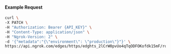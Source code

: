 <!-- Code generated for API Clients. DO NOT EDIT. -->

#### Example Request

```bash
curl \
-X PATCH \
-H "Authorization: Bearer {API_KEY}" \
-H "Content-Type: application/json" \
-H "Ngrok-Version: 2" \
-d '{"metadata":"{\"environment\": \"production\"}"}' \
https://api.ngrok.com/edges/https/edghts_2lCrW0pvUo4qTqODFOKofdk15mF/routes/edghtsrt_2lCrVwaAJFZV1Kbxo5VgE1sKVSd
```
